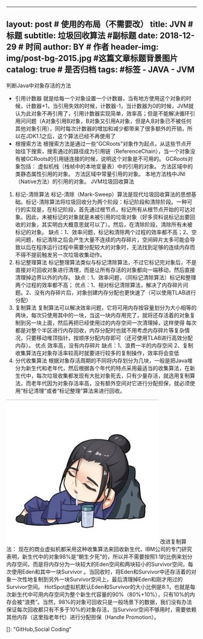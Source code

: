 
---
layout:     post                    # 使用的布局（不需要改）
title:      JVN               # 标题 
subtitle:   垃圾回收算法 #副标题
date:       2018-12-29              # 时间
author:     BY                      # 作者
header-img: img/post-bg-2015.jpg    #这篇文章标题背景图片
catalog: true                       # 是否归档
tags:                               #标签
    - JAVA
    - JVM
---
判断Java中对象存活的方法
- 引用计数器
就是给每一个对象设置一个计数器，当有地方使用这个对象的时候，计数器+1，当引用失效的时候，计数器-1，当计数器为0的时候，JVM就认为此对象不再引用了，引用计数器实现简单，效率高；但是不能解决循环引用问问题（A对象引用B对象，B对象又引用A对象，但是A,B对象已不被任何其他对象引用），同时每次计数器的增加和减少都带来了很多额外的开销，所以在JDK1.1之后，这个算法已经不再使用了
- 根搜索方法
根搜索方法是通过一些“GCRoots”对象作为起点，从这些节点开始往下搜索，搜索通过的路径成为引用链（ReferenceChain），当一个对象没有被GCRoots的引用链连接的时候，说明这个对象是不可用的。
GCRoots对象包括：
虚拟机栈（栈帧中的本地变量表）中的引用的对象。
方法区域中的类静态属性引用的对象。
方法区域中常量引用的对象。
本地方法栈中JNI（Native方法）的引用的对象。
JVM垃圾回收算法
1. 标记-清除算法
标记-清除（Mark-Sweep）算法是现代垃圾回收算法的思想基础。标记-清除算法将垃圾回收分为两个阶段：标记阶段和清除阶段。一种可行的实现是，在标记阶段，首先通过根节点，标记所有从根节点开始的可达对象。因此，未被标记的对象就是未被引用的垃圾对象（好多资料说标记出要回收的对象，其实明白大概意思就可以了）。然后，在清除阶段，清除所有未被标记的对象。
缺点：1、效率问题，标记和清除两个过程的效率都不高；2、空间问题，标记清除之后会产生大量不连续的内存碎片，空间碎片太多可能会导致以后在程序运行过程中需要分配较大的对象时，无法找到足够的连续内存而不得不提前触发另一次垃圾收集动作。
2. 标记整理算法
标记整理算法类似与标记清除算法，不过它标记完对象后，不是直接对可回收对象进行清理，而是让所有存活的对象都向一端移动，然后直接清理掉边界以外的内存。
缺点：1、效率问题，（同标记清除算法）标记和整理两个过程的效率都不高；
优点：1、相对标记清除算法，解决了内存碎片问题。2、没有内存碎片后，对象创建内存分配也更快速了（可以使用TLAB进行分配）
3. 复制算法
复制算法可以解决效率问题，它将可用内存按容量划分为大小相等的两块，每次只使用其中的一块，当这一块内存用完了，就将还存活着的对象复制到另一块上面，然后再把已经使用过的内存空间一次清理掉，这样使得		  每次都是对整个半区进行内存回收，内存分配时也就不用考虑内存碎片等复杂情况，只要移动堆顶指针，按顺序分配内存即可（还可使用TLAB进行高效分配内存）。
优点 效率高，没有内存碎片
缺点：1、浪费一半的内存空间 2、复制收集算法在对象存活率较高时就要进行较多的复制操作，效率将会变低
4. 分代收集算法
根据对象存活周期的不同将内存划分为几块，一般是把Java堆分为新生代和老年代，然后根据各个年代的特点采用最适当的收集算法，在新生代中，每次垃圾收集都发现有大批对象死去，只有少量存活，就选用复制算法，而老年代因为对象存活率高，没有额外空间对它进行分配担保，就必须使用“标记清理”或者“标记整理”算法来进行回收。
<img src="/img/head.jpg" width="80%" height="80%" />
改进复制算法：
现在的商业虚拟机都采用这种收集算法来回收新生代，IBM公司的专门研究表明，新生代中的对象98%是“朝生夕死”的，所以并不需要按照1:1的比例来划分内存空间，而是将内存分为一块较大的Eden空间和两块较小的Survivor空间，每次使用Eden和其中一块Survivor 。当回收时，将Eden和Survivor中还存活着的对象一次性地复制到另外一块Survivor空间上，最后清理掉Eden和刚才用过的Survivor空间。
HotSpot虚拟机默认Eden和Survivor的大小比例是8:1，也就是每次新生代中可用内存空间为整个新生代容量的90%（80%+10%），只有10%的内存会被“浪费”。当然，98%的对象可回收只是一般场景下的数据，我们没有办法保证每次回收都只有不多于10%的对象存活，当Survivor空间不够用时，需要依赖其他内存（这里指老年代）进行分配担保（Handle Promotion）。


[]:  "GitHub,Social Coding"